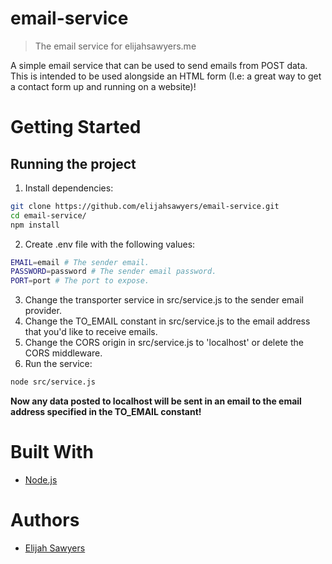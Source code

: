 # email-service
> The email service for elijahsawyers.me

A simple email service that can be used to send emails from POST data. This is intended to be used alongside an HTML form (I.e: a great way to get a contact form up and running on a website)!

# Getting Started
## Running the project
1. Install dependencies:
```sh
git clone https://github.com/elijahsawyers/email-service.git
cd email-service/
npm install
```
2. Create .env file with the following values:
```sh
EMAIL=email # The sender email.
PASSWORD=password # The sender email password.
PORT=port # The port to expose.
```
3. Change the transporter service in src/service.js to the sender email provider.
4. Change the TO_EMAIL constant in src/service.js to the email address that you'd like to receive emails.
5. Change the CORS origin in src/service.js to 'localhost' or delete the CORS middleware.
6. Run the service:
```sh
node src/service.js
```

**Now any data posted to localhost will be sent in an email to the email address specified in the TO_EMAIL constant!**

# Built With
* [Node.js](https://nodejs.org)

# Authors
* [Elijah Sawyers](https://github.com/elijahsawyers)
